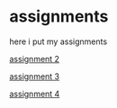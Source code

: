 # assignments
here i put my assignments

[assignment 2](https://github.com/KoenJoosten19/assignments/blob/master/assignment2.ipynb)

[assignment 3](https://github.com/KoenJoosten19/assignments/blob/master/assignment3%20(1).ipynb)

[assignment 4](https://github.com/KoenJoosten19/assignments/blob/master/assignment4%20(1).ipynb)
